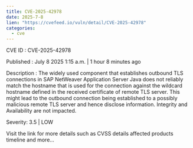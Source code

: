 ```yaml
--- 
title: CVE-2025-42978
date: 2025-7-8
lien: "https://cvefeed.io/vuln/detail/CVE-2025-42978"
categories:
  - cve
---
```


CVE ID : CVE-2025-42978

Published :  July 8
2025
1:15 a.m. | 1 hour
8 minutes ago

Description : The widely used component that establishes outbound TLS connections in SAP NetWeaver Application Server Java does not reliably match the hostname that is used for the connection against the wildcard hostname defined in the received certificate of remote TLS server. This might lead to the outbound connection being established to a possibly malicious remote TLS server and hence disclose information. Integrity and Availability are not impacted.

Severity: 3.5 | LOW

Visit the link for more details
such as CVSS details
affected products
timeline
and more...
